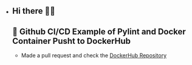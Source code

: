 - ## Hi there 👋👋
 
  ## 💾 **Github CI/CD Example of Pylint and Docker Container Pusht to DockerHub**

  - Made a pull request and check the [DockerHub Repository](https://hub.docker.com/repository/docker/lkarjun/github-workflow-example/general)
